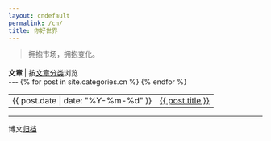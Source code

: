 ```yaml
---
layout: cndefault
permalink: /cn/
title: 你好世界
---
```


<article>
    <blockquote>
        <p>拥抱市场，拥抱变化。</p>
    </blockquote>
</article>

<p style="text-align:left;margin-top:1.2em;margin-bottom:0;">
    <b>文章 </b>| 按<a href="/cntags">文章分类</a>浏览 
</p>
---

<table>
    {% for post in site.categories.cn %}
    <tr id="blog-table">
        <td>{{ post.date | date: "%Y-%m-%d" }}</td>
        <td><a class="post-list-item" href="{{ post.url | prepend: site.baseurl }}">{{ post.title }}</a></td>
    </tr>
    {% endfor %}
</table>
<hr>
<p>博文<a href="/cnarchive">归档</a></p>
